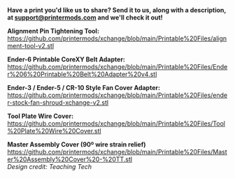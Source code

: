 **Have a print you'd like us to share? Send it to us, along with a description, at support@printermods.com and we'll check it out!**

**Alignment Pin Tightening Tool:**
https://github.com/printermods/xchange/blob/main/Printable%20Files/alignment-tool-v2.stl

**Ender-6 Printable CoreXY Belt Adapter:**
https://github.com/printermods/xchange/blob/main/Printable%20Files/Ender%206%20Printable%20Belt%20Adapter%20v4.stl  

**Ender-3 / Ender-5 / CR-10 Style Fan Cover Adapter:**
https://github.com/printermods/xchange/blob/main/Printable%20Files/ender-stock-fan-shroud-xchange-v2.stl

**Tool Plate Wire Cover:**
https://github.com/printermods/xchange/blob/main/Printable%20Files/Tool%20Plate%20Wire%20Cover.stl  

**Master Assembly Cover (90º wire strain relief)**
https://github.com/printermods/xchange/blob/main/Printable%20Files/Master%20Assembly%20Cover%20-%20TT.stl  
*Design credit: Teaching Tech*
